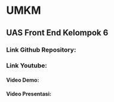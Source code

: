 # UMKM
## UAS Front End Kelompok 6
### Link Github Repository:
### Link Youtube:
#### Video Demo:
#### Video Presentasi:
